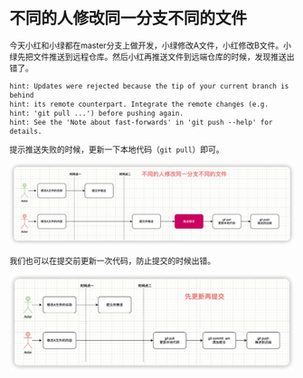 # 不同的人修改同一分支不同的文件

今天小红和小绿都在master分支上做开发，小绿修改A文件，小红修改B文件。小绿先把文件推送到远程仓库。然后小红再推送文件到远端仓库的时候，发现推送出错了。

```
hint: Updates were rejected because the tip of your current branch is behind
hint: its remote counterpart. Integrate the remote changes (e.g.
hint: 'git pull ...') before pushing again.
hint: See the 'Note about fast-forwards' in 'git push --help' for details.
```

提示推送失败的时候，更新一下本地代码（`git pull`）即可。

![](./img/20220531002437644.png)

我们也可以在提交前更新一次代码，防止提交的时候出错。

![](./img/20220531003656085.png)
